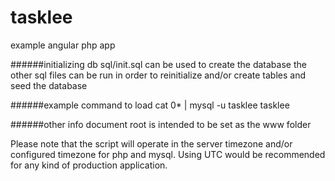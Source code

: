 # tasklee
example angular php app

######initializing db
sql/init.sql can be used to create the database
the other sql files can be run in order to reinitialize and/or create tables and seed the database

######example command to load
cat 0* | mysql -u tasklee tasklee

######other info
document root is intended to be set as the www folder

Please note that the script will operate in the server timezone and/or configured timezone for php and mysql. Using UTC would be recommended for any kind of production application.
